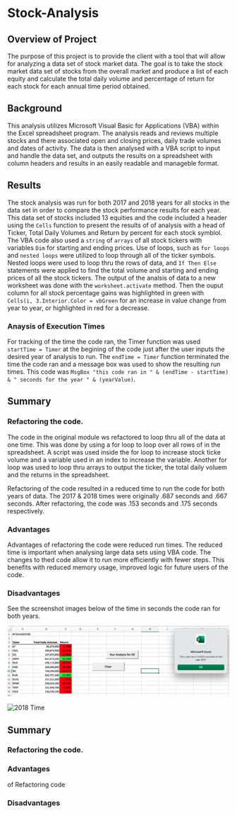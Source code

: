 # Stock-Analysis

## Overview of Project

The purpose of this project is to provide the client with a tool that will allow for analyzing a data set of stock market data.  The goal is to take the stock market data set of stocks from the overall market and produce a list of each equity and calculate the total daily volume and percentage of return for each stock for  each annual time period obtained.  

## Background
This analysis utilizes Microsoft Visual Basic for Applications (VBA) within the Excel spreadsheet program.  The analysis reads and reviews multiple stocks and there associated open and closing prices, daily trade volumes and dates of activity.  The data is then analysed with a VBA script to input and handle the data set, and outputs the results on a spreadsheet with column headers and results in an easily readable and manageble format. 

## Results
The stock analysis was run for both 2017 and 2018 years for all stocks in the data set in order to compare the stock performance results for each year.  This data set of stocks included 13 equities and the code included a header using the `Cells` function to present the results of of analysis with a head of Ticker, Total Daily Volumes and Return by percent for each stock symblol.  The VBA code also used a `string` of `arrays` of all stock tickers with variables `Dim` for starting and ending prices.  Use of loops, such as `for loops` and `nested loops` were utilized to loop through all of the ticker symbols.  Nested loops were used to loop thru the rows of data, and `If Then Else` statements were applied to find the total volume and starting and ending prices of all the stock tickers.  The output of the analsis of data to a new worksheet was done with the `worksheet.activate` method.  Then the ouput column for all stock percentage gains was highlighted in green with `Cells(i, 3.Interior.Color = vbGreen` for an increase in value change from year to year, or highlighted in red for a decrease. 


### Anaysis of Execution Times
For tracking of the time the code ran, the Timer function was used `startTime = Timer` at the begining of the code just after the user inputs the desired year of analysis to run.  The `endTime = Timer` function terminated the time the code ran and a message box was used to show the resulting run times.  This code was `MsgBox "this code ran in " & (endTime - startTime) & " seconds for the year " & (yearValue)`.  

## Summary

### Refactoring the code. 
The code in the original module ws refactored to loop thru all of the data at one time.  This was done by using a for loop to loop over all rows of in the spreadsheet. A script was used inside the for loop to increase stock ticke volume and a variable used  in an index to increase the variable.  Another for loop was used to loop thru arrays to output the ticker, the total daily voluem and the returns in the spreadsheet.  

Refactoring of the code resulted in a reduced time to run the code for both years of data.  The 2017 & 2018 times were originally .687 seconds and .667 seconds.  After refactoring, the code was .153 seconds and .175 seconds respectively.



### Advantages
Advantages of refactoring the code were reduced run times.  The reduced time is important when analysing large data sets using VBA code.  The changes to thed code allow it to run more efficiently with fewer steps.  This benefits with reduced memory usage, improved logic for future users of the code. 


### Disadvantages


See the screenshot images below of the time in seconds the code ran for both years. 

![2017 Time](resources/VBA_Challeng_2017.png)

![2018 Time](resources/VBA_Challeng_201.png)

## Summary

### Refactoring the code. 


### Advantages

of Refactoring code

### Disadvantages


